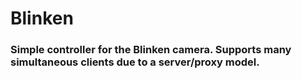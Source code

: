 Blinken
=======

### Simple controller for the Blinken camera. Supports many simultaneous clients due to a server/proxy model.
